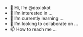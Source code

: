 - 👋 Hi, I’m @doxlokot
- 👀 I’m interested in ...
- 🌱 I’m currently learning ...
- 💞️ I’m looking to collaborate on ...
- 📫 How to reach me ...

<!---
doxlokot/doxlokot is a ✨ special ✨ repository because its `README.md` (this file) appears on your GitHub profile.
You can click the Preview link to take a look at your changes.
--->
